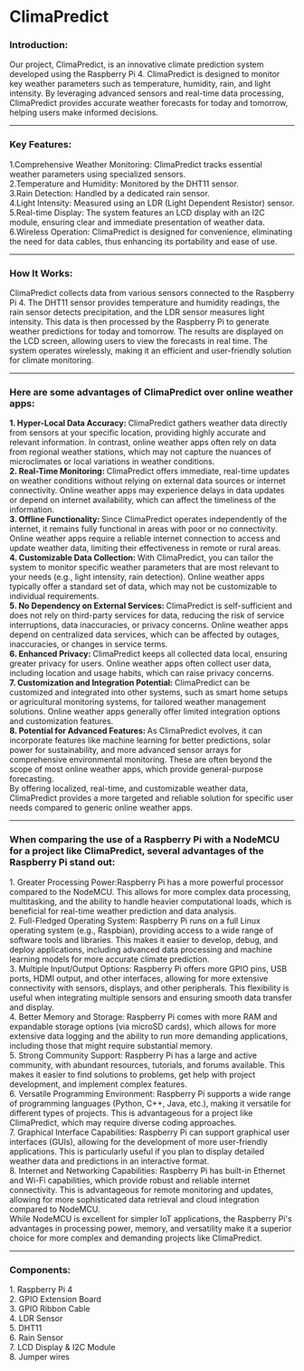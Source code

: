# ClimaPredict
<h3>Introduction:</h3>
Our project, ClimaPredict, is an innovative climate prediction system developed using the Raspberry Pi 4. ClimaPredict is designed to monitor key weather parameters such as temperature, humidity, rain, and light intensity. By leveraging advanced sensors and real-time data processing, ClimaPredict provides accurate weather forecasts for today and tomorrow, helping users make informed decisions.

----------
<h3>Key Features:</h3>
1.Comprehensive Weather Monitoring: ClimaPredict tracks essential weather parameters using specialized sensors.<br>
2.Temperature and Humidity: Monitored by the DHT11 sensor.<br>
3.Rain Detection: Handled by a dedicated rain sensor.<br>
4.Light Intensity: Measured using an LDR (Light Dependent Resistor) sensor.<br>
5.Real-time Display: The system features an LCD display with an I2C module, ensuring clear and immediate presentation of weather data.<br>
6.Wireless Operation: ClimaPredict is designed for convenience, eliminating the need for data cables, thus enhancing its portability and ease of use.<br>

----------
<h3>How It Works:</h3>
ClimaPredict collects data from various sensors connected to the Raspberry Pi 4. The DHT11 sensor provides temperature and humidity readings, the rain sensor detects precipitation, and the LDR sensor measures light intensity. This data is then processed by the Raspberry Pi to generate weather predictions for today and tomorrow. The results are displayed on the LCD screen, allowing users to view the forecasts in real time. The system operates wirelessly, making it an efficient and user-friendly solution for climate monitoring.

----------
<h3>Here are some advantages of ClimaPredict over online weather apps:</h3>
<b>1. Hyper-Local Data Accuracy: </b> ClimaPredict gathers weather data directly from sensors at your specific location, providing highly accurate and relevant information. In contrast, online weather apps often rely on data from regional weather stations, which may not capture the nuances of microclimates or local variations in weather conditions.<br>
<b>2. Real-Time Monitoring: </b>ClimaPredict offers immediate, real-time updates on weather conditions without relying on external data sources or internet connectivity. Online weather apps may experience delays in data updates or depend on internet availability, which can affect the timeliness of the information.<br>
<b>3. Offline Functionality: </b>Since ClimaPredict operates independently of the internet, it remains fully functional in areas with poor or no connectivity. Online weather apps require a reliable internet connection to access and update weather data, limiting their effectiveness in remote or rural areas.<br>
<b>4. Customizable Data Collection: </b>With ClimaPredict, you can tailor the system to monitor specific weather parameters that are most relevant to your needs (e.g., light intensity, rain detection). Online weather apps typically offer a standard set of data, which may not be customizable to individual requirements.<br>
<b>5. No Dependency on External Services: </b>ClimaPredict is self-sufficient and does not rely on third-party services for data, reducing the risk of service interruptions, data inaccuracies, or privacy concerns. Online weather apps depend on centralized data services, which can be affected by outages, inaccuracies, or changes in service terms.<br>
<b>6. Enhanced Privacy: </b>ClimaPredict keeps all collected data local, ensuring greater privacy for users. Online weather apps often collect user data, including location and usage habits, which can raise privacy concerns.<br>
<b>7. Customization and Integration Potential: </b>ClimaPredict can be customized and integrated into other systems, such as smart home setups or agricultural monitoring systems, for tailored weather management solutions. Online weather apps generally offer limited integration options and customization features.<br>
<b>8. Potential for Advanced Features: </b>As ClimaPredict evolves, it can incorporate features like machine learning for better predictions, solar power for sustainability, and more advanced sensor arrays for comprehensive environmental monitoring. These are often beyond the scope of most online weather apps, which provide general-purpose forecasting.<br>
                                                                              By offering localized, real-time, and customizable weather data, ClimaPredict provides a more targeted and reliable solution for specific user needs compared to generic online weather apps.

----------
<h3>When comparing the use of a Raspberry Pi with a NodeMCU for a project like ClimaPredict, several advantages of the Raspberry Pi stand out:</h3>
1. Greater Processing Power:Raspberry Pi has a more powerful processor compared to the NodeMCU. This allows for more complex data processing, multitasking, and the ability to handle heavier computational loads, which is beneficial for real-time weather prediction and data analysis.<br>
2. Full-Fledged Operating System: Raspberry Pi runs on a full Linux operating system (e.g., Raspbian), providing access to a wide range of software tools and libraries. This makes it easier to develop, debug, and deploy applications, including advanced data processing and machine learning models for more accurate climate prediction.<br>
3. Multiple Input/Output Options: Raspberry Pi offers more GPIO pins, USB ports, HDMI output, and other interfaces, allowing for more extensive connectivity with sensors, displays, and other peripherals. This flexibility is useful when integrating multiple sensors and ensuring smooth data transfer and display.<br>
4. Better Memory and Storage: Raspberry Pi comes with more RAM and expandable storage options (via microSD cards), which allows for more extensive data logging and the ability to run more demanding applications, including those that might require substantial memory.<br>
5. Strong Community Support: Raspberry Pi has a large and active community, with abundant resources, tutorials, and forums available. This makes it easier to find solutions to problems, get help with project development, and implement complex features.<br>
6. Versatile Programming Environment: Raspberry Pi supports a wide range of programming languages (Python, C++, Java, etc.), making it versatile for different types of projects. This is advantageous for a project like ClimaPredict, which may require diverse coding approaches.<br>
7. Graphical Interface Capabilities: Raspberry Pi can support graphical user interfaces (GUIs), allowing for the development of more user-friendly applications. This is particularly useful if you plan to display detailed weather data and predictions in an interactive format.<br>
8. Internet and Networking Capabilities: Raspberry Pi has built-in Ethernet and Wi-Fi capabilities, which provide robust and reliable internet connectivity. This is advantageous for remote monitoring and updates, allowing for more sophisticated data retrieval and cloud integration compared to NodeMCU.<br>
                                                                               While NodeMCU is excellent for simpler IoT applications, the Raspberry Pi's advantages in processing power, memory, and versatility make it a superior choice for more complex and demanding projects like ClimaPredict.

-----------
<h3>Components:</h3>
1. Raspberry Pi 4<br>
2. GPIO Extension Board<br>
3. GPIO Ribbon Cable<br>
4. LDR Sensor<br>
5. DHT11<br>
6. Rain Sensor<br>
7. LCD Display & I2C Module<br>
8. Jumper wires<br>
